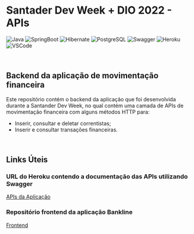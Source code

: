 # Santader Dev Week + DIO 2022 - APIs

![Java](https://img.shields.io/badge/Java-ED8B00?style=for-the-badge&logo=java&logoColor=white)
![SpringBoot](https://img.shields.io/badge/Spring_Boot-F0F0F0?style=for-the-badge&logo=spring-boot)
![Hibernate](https://img.shields.io/badge/Hibernate-59666C?style=for-the-badge&logo=Hibernate&logoColor=white)
![PostgreSQL](https://img.shields.io/badge/PostgreSQL-316192?style=for-the-badge&logo=postgresql&logoColor=white)
![Swagger](https://img.shields.io/badge/Swagger-85EA2D?style=for-the-badge&logo=Swagger&logoColor=black)
![Heroku](https://img.shields.io/badge/Heroku-430098?style=for-the-badge&logo=heroku&logoColor=white)
![VSCode](https://img.shields.io/badge/Visual_Studio_Code-0078D4?style=for-the-badge&logo=visual%20studio%20code&logoColor=white)

<br />

## Backend da aplicação de movimentação financeira

Este repositório contém o backend da aplicação que foi desenvolvida durante a Santander Dev Week, no qual contém uma camada de APIs de movimentação financeira com alguns métodos HTTP para:
* Inserir, consultar e deletar correntistas;
* Inserir e consultar transações financeiras.

<br />

## Links Úteis

### URL do Heroku contendo a documentação das APIs utilizando Swagger

[APIs da Aplicação](https://negraop-bankline-api.herokuapp.com/swagger-ui/index.html)

### Repositório frontend da aplicação Bankline

[Frontend](https://github.com/negraop/santander-dev-week_bankline-app)
